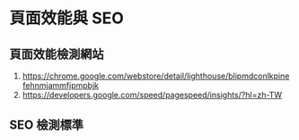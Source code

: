 # 頁面效能與 SEO

## 頁面效能檢測網站
1. https://chrome.google.com/webstore/detail/lighthouse/blipmdconlkpinefehnmjammfjpmpbjk
2. https://developers.google.com/speed/pagespeed/insights/?hl=zh-TW

## SEO 檢測標準
